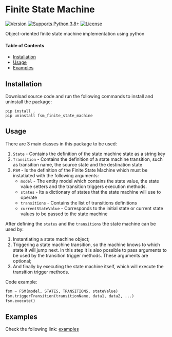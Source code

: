 # Finite State Machine

<!-- [![Latest Release](https://img.shields.io/pypi/v/finite-state-machine)]() -->
[![Version](https://img.shields.io/badge/version-v0.1.0-orange.svg)](https://github.com/dralm3ida/finite-state-machine)
[![Supports Python 3.8+](https://img.shields.io/badge/Python-3.8+-blue.svg)](https://www.python.org/download/releases/)
[![License](https://img.shields.io/github/license/dralm3ida/finite-state-machine.svg)](LICENSE)

Object-oriented finite state machine implementation using python

#### Table of Contents

<!-- TOC -->

- [Installation](#installation)
- [Usage](#usage)
- [Examples](#examples)

<!-- /TOC -->

## Installation

Download source code and run the following commands to install and uninstall the package:
```console
pip install .
pip uninstall fsm_finite_state_machine
```

## Usage
There are 3 main classes in this package to be used:
1. `State` - Contains the definition of the state machine state as a string key
2. `Transition` - Contains the definition of a state machine transition, such as transition name, the source state and the destination state
3. `FSM` - Is the definition of the Finite State Machine which must be instatiated with the following arguments:
   - `model` - The entity model which contains the state value, the state value setters and the transition triggers execution methods.
   - `states` - Its a dictionary of states that the state machine will use to operate
   - `transitions` - Contains the list of transitions definitions
   - `currentStateValue` - Corresponds to the initial state or current state values to be passed to the state machine

After defining the `states` and the `transitions` the state machine can be used by:
   1. Instantiating a state machine object;
   2. Triggering a state machine transition, so the machine knows to which state it will jump next. In this step it is also possible to pass arguments to be used by the transition trigger methods. These arguments are optional;
   3. And finally by executing the state machine itself, which will execute the transition trigger methods.

Code example:
```python
fsm = FSM(model, STATES, TRANSITIONS, stateValue)
fsm.triggerTransition(transitionName, data1, data2, ...)
fsm.execute()
```

## Examples
Check the following link: [examples](./examples/README.md)
